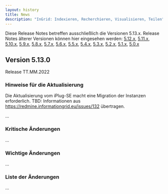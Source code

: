 ```yaml
---
layout: history
title: News
description: "InGrid: Indexieren, Recherchieren, Visualisieren, Teilen"
---
```


Diese Release Notes betreffen ausschließlich die Versionen 5.13.x. Release Notes älterer Versionen können hier eingesehen werden:
[5.12.x](/5.12.0/about/history.html), [5.11.x](/5.11.0/about/history.html), [5.10.x](/5.10.0/about/history.html), [5.9.x](/5.9.0/about/history.html), [5.8.x](/5.8.0/about/history.html), [5.7.x](/5.7.0/about/history.html), [5.6.x](/5.6.0/about/history.html), [5.5.x](/5.5.0/about/history.html), [5.4.x](/5.4.0/about/history.html), [5.3.x](/5.3.0/about/history.html), [5.2.x](/5.2.0/about/history.html), [5.1.x](/5.1.0/about/history.html), [5.0.x](/5.0.0/about/history.html)

## Version 5.13.0

Release TT.MM.2022

### Hinweise für die Aktualisierung

Die Aktualisierung vom iPlug-SE macht eine Migration der Instanzen erforderlich. TBD: Informationen aus https://redmine.informationgrid.eu/issues/132 übertragen. 

...

### Kritische Änderungen

...

### Wichtige Änderungen

...

### Liste der Änderungen

...
